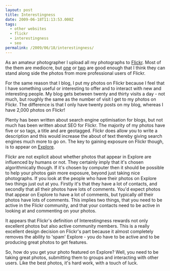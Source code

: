 ```yaml
---
layout: post
title: Interestingness
date: 2009-06-18T11:13:53.000Z
tags:
  - other websites
  - flickr
  - interestingness
  - seo
permalink: /2009/06/18/interestingness/
---
```

As an amateur photographer I upload all my photographs to [Flickr](http://www.flickr.com/photos/andrew_j_w/).
Most of the them are mediocre, but
[one](http://www.flickr.com/photos/andrew_j_w/2642278607/in/set-72157606347800664/) or
[two](http://www.flickr.com/photos/andrew_j_w/3624698099/in/set-72157606347800664/) are good enough that I
think they can stand along side the photos from more professional users of Flickr.

For the same reason that I blog, I put my photos on Flickr because I feel that I have something useful or
interesting to offer and to interact with new and interesting people. My blog gets between twenty and thirty
visits a day - not much, but roughly the same as the number of visit I get to my photos on Flickr. The
difference is that I only have twenty posts on my blog, whereas I have 2,000 photos on Flickr!

Plenty has been written about search engine optimisation for blogs, but not much has been written about SEO
for Flickr. The majority of my photos have five or so tags, a title and are geotagged. Flickr does allow you
to write a description and this would increase the about of text thereby giving search engines much more to go
on. The key to gaining exposure on Flickr though, is to appear on [Explore](http://www.flickr.com/explore/).

Flickr are not explicit about whether photos that appear in Explore are influenced by humans or not. They
certainly imply that it's chosen algorithmically though. If it's chosen by computer then it should be possible
to help your photos gain more exposure, beyond just taking nice photographs. If you look at the people who
have their photos on Explore two things just out at you. Firstly it's that they have a lot of contacts, and
secondly that all their photos have lots of comments. You'd expect photos that appear on Explore to have a lot
of comments, but typically _all_ their photos have lots of comments. This implies two things, that you
need to be active in the Flickr community, and that your contacts need to be active in looking at and
commenting on your photos.

It appears that Flickr's definition of Interestingness rewards not only excellent photos but also active
community members. This is a really excellent design decision on Flickr's part because it almost completely
removes the ability to 'spam' Explore - you do have to be active and to be producing great photos to get
features.

So, how do you get your photo featured on Explore? Well, you need to be taking great photos, submitting them
to groups and interacting with other users. Like the best photos, it's hard work, with a touch of luck.
